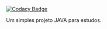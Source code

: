 
[![Codacy Badge](https://api.codacy.com/project/badge/Grade/8d52069fc3864f98a9de6f55804aa6c5)](https://app.codacy.com/app/cezarcruz/loja-web?utm_source=github.com&utm_medium=referral&utm_content=cezarcruz/loja-web&utm_campaign=Badge_Grade_Dashboard)

Um simples projeto JAVA para estudos.
